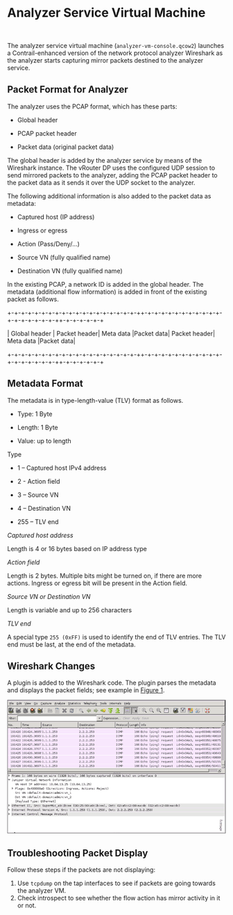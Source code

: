 # Analyzer Service Virtual Machine

 

<div id="intro">

<div class="mini-toc-intro">

The analyzer service virtual machine (`analyzer-vm-console.qcow2`)
launches a Contrail-enhanced version of the network protocol analyzer
Wireshark as the analyzer starts capturing mirror packets destined to
the analyzer service.

</div>

</div>

## Packet Format for Analyzer

The analyzer uses the PCAP format, which has these parts:

-   Global header

-   PCAP packet header

-   Packet data (original packet data)

The global header is added by the analyzer service by means of the
Wireshark instance. The vRouter DP uses the configured UDP session to
send mirrored packets to the analyzer, adding the PCAP packet header to
the packet data as it sends it over the UDP socket to the analyzer.

The following additional information is also added to the packet data as
metadata:

-   Captured host (IP address)

-   Ingress or egress

-   Action (Pass/Deny/...)

-   Source VN (fully qualified name)

-   Destination VN (fully qualified name)

In the existing PCAP, a network ID is added in the global header. The
metadata (additional flow information) is added in front of the existing
packet as follows.

+-+-+-+-+-+-+-+-+-+-+-+-+-+-+-+-+-+-+-++-+-+-+-+-+-+-+-+-+-+-+-+-+-+-+-+-+-+-++-+-+-+-+-+-+

\| Global header \| Packet header\| Meta data \|Packet data\| Packet
header\| Meta data \|Packet data\|

+-+-+-+-+-+-+-+-+-+-+-+-+-+-+-+-+-+-+-++-+-+-+-+-+-+-+-+-+-+-+-+-+-+-+-+-+-+-++-+-+-+-+-+-+

## Metadata Format

The metadata is in type-length-value (TLV) format as follows.

-   Type: 1 Byte

-   Length: 1 Byte

-   Value: up to length

Type

-   1 – Captured host IPv4 address

-   2 - Action field

-   3 – Source VN

-   4 – Destination VN

-   255 – TLV end

*Captured host address*

Length is 4 or 16 bytes based on IP address type

*Action field*

Length is 2 bytes. Multiple bits might be turned on, if there are more
actions. Ingress or egress bit will be present in the Action field.

*Source VN or Destination VN*

Length is variable and up to 256 characters

*TLV end*

A special type `255 (0xFF)` is used to identify the end of TLV entries.
The TLV end must be last, at the end of the metadata.

## Wireshark Changes

A plugin is added to the Wireshark code. The plugin parses the metadata
and displays the packet fields; see example in
[Figure 1](analyzer-vm.html#wireshark1).

![Figure 1: Wireshark Packet Display](images/s041872.gif)

## Troubleshooting Packet Display

Follow these steps if the packets are not displaying:

1.  <span id="jd0e133">Use `tcpdump` on the tap interfaces to see if
    packets are going towards the analyzer VM.</span>
2.  <span id="jd0e139">Check introspect to see whether the flow action
    has mirror activity in it or not.</span>

 
